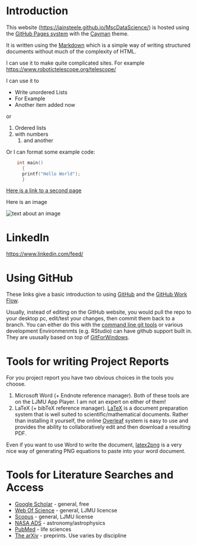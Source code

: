 # Introduction

This website (https://iainsteele.github.io/MscDataScience/) is hosted using the [GitHub Pages system](https://pages.github.com) with the [Cayman](https://github.com/pages-themes/cayman) theme.

It is written using the [Markdown](https://guides.github.com/features/mastering-markdown/) which is a simple way of writing structured documents without much of the complexity of HTML.

I can use it to make quite complicated sites.  For example https://www.robotictelescope.org/telescope/

I can use it to

* Write unordered Lists
* For Example
* Another item added now

or 

1.  Ordered lists
1.  with numbers
    1.  and another

Or I can format some example code:


```c
    int main() 
      {
      printf("Hello World");
      }
```

[Here is a link to a second page](second.md)

Here is an image

![text about an image](image.png)

# LinkedIn

https://www.linkedin.com/feed/

# Using GitHub

These links give a basic introduction to using [GitHub](https://guides.github.com/activities/hello-world/) and the [GitHub Work Flow](https://guides.github.com/introduction/flow/).

Usually, instead of editing on the GitHub website,  you would pull the repo to your desktop pc, edit/test your changes, then commit 
them back to a branch.  You can either do this with the [command line git tools](https://docs.gitlab.com/ce/gitlab-basics/start-using-git.html) or various development Environmenmts (e.g. RStudio) can have github support built in.  They are ususally based on top of [GitForWindows](https://gitforwindows.org).


# Tools for writing Project Reports

For you project report you have two obvious choices in the tools you choose.

1.  Microsoft Word (+ Endnote reference manager).  Both of these tools are on the LJMU App Player.  I am not an expert on either of them!
1.  LaTeX (+ bibTeX reference manager).  [LaTeX](https://www.latex-tutorial.com/tutorials/) is a document preparation system that is well suited to  scientific/mathematical documents.  Rather than installing it yourself, the online [Overleaf](https://www.overleaf.com) system is easy to use and provides the ability to collaboratively edit and then download a resulting PDF.

Even if you want to use Word to write the document, [latex2png](http://latex2png.com) is a very nice way of generating PNG equations to paste into your word document.


# Tools for Literature Searches and Access

*  [Google Scholar](https://scholar.google.co.uk) - general, free
*  [Web Of Science](https://webofknowledge.com/) - general, LJMU licencse
*  [Scopus](https://www.scopus.com/) - general, LJMU license
*  [NASA ADS](https://ui.adsabs.harvard.edu/) - astronomy/astrophysics
*  [PubMed](https://www.ncbi.nlm.nih.gov/pubmed/) - life sciences
*  [The arXiv](https://arxiv.org) - preprints.  Use varies by discipline






